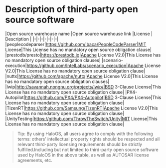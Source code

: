 # Description of third-party open source software

|Open source warehouse name |Open source warehouse link |License | Description |
|-|-|-|-|-|-|-|
|peoplecodeparser|https://github.com/lbaca/PeopleCodeParser|MIT License|This License has no mandatory open source obligation clause|
|prestodb/presto|https://prestodb.io|Apache License V2.0|This License has no mandatory open source obligation clauses|
|scenario-execution|https://github.com/IntelLabs/scenario_execution|Apache License V2.0|This License has no mandatory open source obligation clause|
|nuttx|https://github.com/apache/nuttx|Apache License V2.0|This License has no mandatory open source obligation clauses|
|lwip|http://savannah.nongnu.org/projects/lwip/|BSD 3-Clause License|This License has no mandatory open source obligation clause|
|PX4-Autopilot|https://github.com/PX4/PX4-Autopilot|BSD 3-Clause License|This License has no mandatory open source obligation clause|
|TizenRT|https://github.com/Samsung/TizenRT|Apache License V2.0|This License has no mandatory open source obligation clause|
|UnityTesting|https://github.com/ThrowTheSwitch/Unity|MIT License|This License has no mandatory open source obligation clause|

> Tip: By using HaloOS, all users agree to comply with the following terms: others’ intellectual property rights should be respected and all relevant third-party licensing requirements should be strictly fulfilled.Including but not limited to third-party open source software used by HaloOS in the above table, as well as AUTOSAR license agreements, etc.